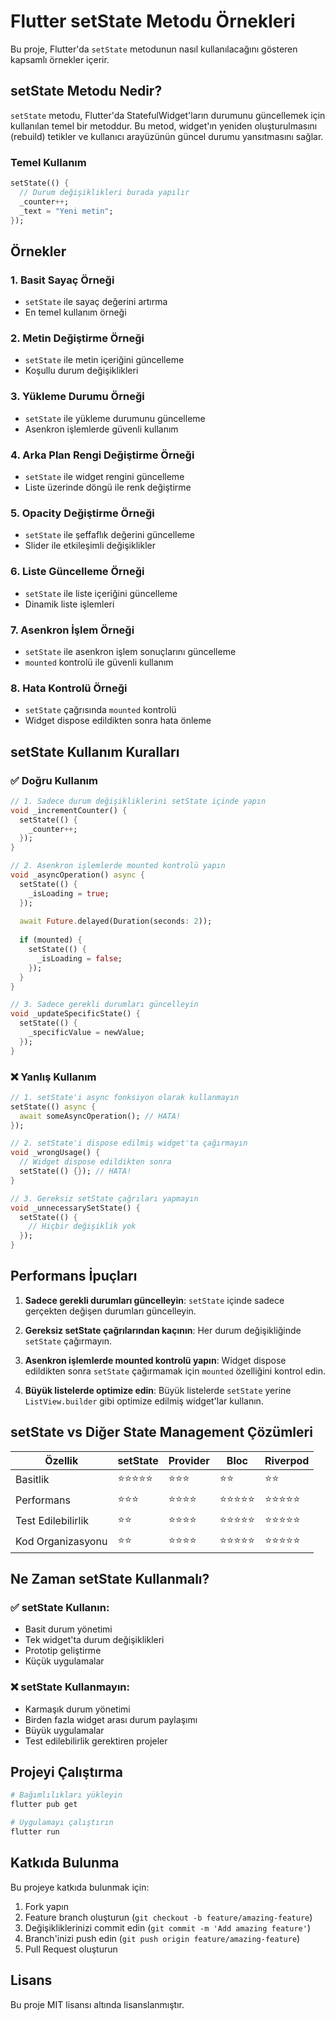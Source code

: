 # Flutter setState Metodu Örnekleri

Bu proje, Flutter'da `setState` metodunun nasıl kullanılacağını gösteren kapsamlı örnekler içerir.

## setState Metodu Nedir?

`setState` metodu, Flutter'da StatefulWidget'ların durumunu güncellemek için kullanılan temel bir metoddur. Bu metod, widget'ın yeniden oluşturulmasını (rebuild) tetikler ve kullanıcı arayüzünün güncel durumu yansıtmasını sağlar.

### Temel Kullanım

```dart
setState(() {
  // Durum değişiklikleri burada yapılır
  _counter++;
  _text = "Yeni metin";
});
```

## Örnekler

### 1. Basit Sayaç Örneği
- `setState` ile sayaç değerini artırma
- En temel kullanım örneği

### 2. Metin Değiştirme Örneği
- `setState` ile metin içeriğini güncelleme
- Koşullu durum değişiklikleri

### 3. Yükleme Durumu Örneği
- `setState` ile yükleme durumunu güncelleme
- Asenkron işlemlerde güvenli kullanım

### 4. Arka Plan Rengi Değiştirme Örneği
- `setState` ile widget rengini güncelleme
- Liste üzerinde döngü ile renk değiştirme

### 5. Opacity Değiştirme Örneği
- `setState` ile şeffaflık değerini güncelleme
- Slider ile etkileşimli değişiklikler

### 6. Liste Güncelleme Örneği
- `setState` ile liste içeriğini güncelleme
- Dinamik liste işlemleri

### 7. Asenkron İşlem Örneği
- `setState` ile asenkron işlem sonuçlarını güncelleme
- `mounted` kontrolü ile güvenli kullanım

### 8. Hata Kontrolü Örneği
- `setState` çağrısında `mounted` kontrolü
- Widget dispose edildikten sonra hata önleme

## setState Kullanım Kuralları

### ✅ Doğru Kullanım

```dart
// 1. Sadece durum değişikliklerini setState içinde yapın
void _incrementCounter() {
  setState(() {
    _counter++;
  });
}

// 2. Asenkron işlemlerde mounted kontrolü yapın
void _asyncOperation() async {
  setState(() {
    _isLoading = true;
  });
  
  await Future.delayed(Duration(seconds: 2));
  
  if (mounted) {
    setState(() {
      _isLoading = false;
    });
  }
}

// 3. Sadece gerekli durumları güncelleyin
void _updateSpecificState() {
  setState(() {
    _specificValue = newValue;
  });
}
```

### ❌ Yanlış Kullanım

```dart
// 1. setState'i async fonksiyon olarak kullanmayın
setState(() async {
  await someAsyncOperation(); // HATA!
});

// 2. setState'i dispose edilmiş widget'ta çağırmayın
void _wrongUsage() {
  // Widget dispose edildikten sonra
  setState(() {}); // HATA!
}

// 3. Gereksiz setState çağrıları yapmayın
void _unnecessarySetState() {
  setState(() {
    // Hiçbir değişiklik yok
  });
}
```

## Performans İpuçları

1. **Sadece gerekli durumları güncelleyin**: `setState` içinde sadece gerçekten değişen durumları güncelleyin.

2. **Gereksiz setState çağrılarından kaçının**: Her durum değişikliğinde `setState` çağırmayın.

3. **Asenkron işlemlerde mounted kontrolü yapın**: Widget dispose edildikten sonra `setState` çağırmamak için `mounted` özelliğini kontrol edin.

4. **Büyük listelerde optimize edin**: Büyük listelerde `setState` yerine `ListView.builder` gibi optimize edilmiş widget'lar kullanın.

## setState vs Diğer State Management Çözümleri

| Özellik | setState | Provider | Bloc | Riverpod |
|---------|----------|----------|------|----------|
| Basitlik | ⭐⭐⭐⭐⭐ | ⭐⭐⭐ | ⭐⭐ | ⭐⭐ |
| Performans | ⭐⭐⭐ | ⭐⭐⭐⭐ | ⭐⭐⭐⭐⭐ | ⭐⭐⭐⭐⭐ |
| Test Edilebilirlik | ⭐⭐ | ⭐⭐⭐⭐ | ⭐⭐⭐⭐⭐ | ⭐⭐⭐⭐⭐ |
| Kod Organizasyonu | ⭐⭐ | ⭐⭐⭐⭐ | ⭐⭐⭐⭐⭐ | ⭐⭐⭐⭐⭐ |

## Ne Zaman setState Kullanmalı?

### ✅ setState Kullanın:
- Basit durum yönetimi
- Tek widget'ta durum değişiklikleri
- Prototip geliştirme
- Küçük uygulamalar

### ❌ setState Kullanmayın:
- Karmaşık durum yönetimi
- Birden fazla widget arası durum paylaşımı
- Büyük uygulamalar
- Test edilebilirlik gerektiren projeler

## Projeyi Çalıştırma

```bash
# Bağımlılıkları yükleyin
flutter pub get

# Uygulamayı çalıştırın
flutter run
```

## Katkıda Bulunma

Bu projeye katkıda bulunmak için:

1. Fork yapın
2. Feature branch oluşturun (`git checkout -b feature/amazing-feature`)
3. Değişikliklerinizi commit edin (`git commit -m 'Add amazing feature'`)
4. Branch'inizi push edin (`git push origin feature/amazing-feature`)
5. Pull Request oluşturun

## Lisans

Bu proje MIT lisansı altında lisanslanmıştır.
